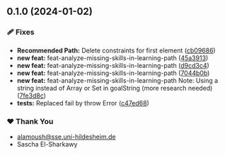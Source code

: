 ## 0.1.0 (2024-01-02)


### 🩹 Fixes

- **Recommended Path:** Delete constraints for first element ([cb09686](https://github.com/e-Learning-by-SSE/nm-skill-lib/commit/cb09686))
- **new feat:** feat-analyze-missing-skills-in-learning-path ([45a3913](https://github.com/e-Learning-by-SSE/nm-skill-lib/commit/45a3913))
- **new feat:** feat-analyze-missing-skills-in-learning-path ([d9cd3c4](https://github.com/e-Learning-by-SSE/nm-skill-lib/commit/d9cd3c4))
- **new feat:** feat-analyze-missing-skills-in-learning-path ([7044b0b](https://github.com/e-Learning-by-SSE/nm-skill-lib/commit/7044b0b))
- **new feat:** feat-analyze-missing-skills-in-learning-path Note: Using a string instead of Array or Set in goalString (more research needed) ([7fe3d8c](https://github.com/e-Learning-by-SSE/nm-skill-lib/commit/7fe3d8c))
- **tests:** Replaced fail by throw Error ([c47ed68](https://github.com/e-Learning-by-SSE/nm-skill-lib/commit/c47ed68))

### ❤️  Thank You

- alamoush@sse.uni-hildesheim.de
- Sascha El-Sharkawy